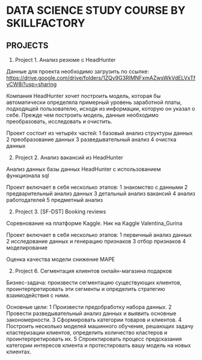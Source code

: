 # DATA SCIENCE STUDY COURSE BY SKILLFACTORY

## PROJECTS
1.  Project 1.
         Анализ резюме с HeadHunter

Данные для проекта необходимо загрузить по ссылке: 
https://drive.google.com/drive/folders/1ZQy9G3RlMNFxmAZwsWkVdELVxTfyCW8i?usp=sharing

Компания HeadHunter хочет построить модель, которая бы автоматически определяла примерный уровень заработной платы, подходящей пользователю, исходя из информации, которую он указал о себе. Прежде чем построить модель, данные необходимо преобразовать, исследовать и очистить.

Проект состоит из четырёх частей:
    1 базовый анализ структуры данных
    2 преобразование данных
    3 разведывательный анализ
    4 очистка данных


2.  Project 2.
        Анализ вакансий из HeadHunter

Анализ данных базы данных HeadHunter с использованием функционала sql

Проект включает в себя несколько этапов:
        1 знакомство с данными
        2 предварительный анализ данных
        3 детальный анализ вакансий
        4 анализ работодателей
        5 предметный анализ


2.  Project 3.
        [SF-DST] Booking reviews

Cоревнование на платформе Kaggle. Ник на Kaggle Valentina_Gurina

Проект включает в себя несколько этапов:
        1 первичный анализ данных
        2 исследование данных и генерацию признаков
        3 отбор признаков
        4 моделирование

Оценка качества модели снижение MAPE   
 

2.  Project 6.
        Сегментация клиентов онлайн-магазина подарков

Бизнес-задача: произвести сегментацию существующих клиентов, проинтерпретировать эти сегменты и определить стратегию взаимодействия с ними.

Основные цели:
        1 Произвести предобработку набора данных.
        2 Провести разведывательный анализ данных и выявить основные закономерности.
        3 Сформировать категории товаров и клиентов.
        4 Построить несколько моделей машинного обучения, решающих задачу кластеризации клиентов, определить количество кластеров и проинтерпретировать их.
        5 Спроектировать процесс предсказания категории интересов клиента и протестировать вашу модель на новых клиентах.
  